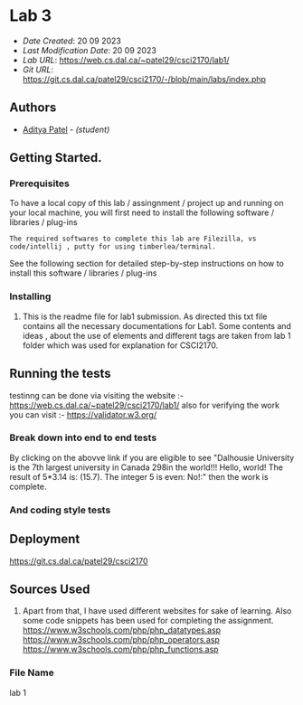 # Lab 3

* *Date Created*: 20 09 2023
* *Last Modification Date*: 20 09 2023
* *Lab URL*: https://web.cs.dal.ca/~patel29/csci2170/lab1/
* *Git URL*: https://git.cs.dal.ca/patel29/csci2170/-/blob/main/labs/index.php

## Authors
* [Aditya Patel](adityapatel@dal.ca) - *(student)*

## Getting Started.


### Prerequisites

To have a local copy of this lab / assingnment / project up and running on your local machine, you will first need to install the following software / libraries / plug-ins

```
The required softwares to complete this lab are Filezilla, vs code/intellij , putty for using timberlea/terminal.

```

See the following section for detailed step-by-step instructions on how to install this software / libraries / plug-ins

### Installing

1) This is the readme file for lab1 submission.
As directed this txt file contains all the necessary documentations for Lab1. Some contents and ideas , about the use of elements and different tags are taken from lab 1 folder which was used for explanation for CSCI2170. 

## Running the tests

testinng can be done via visiting the website :- https://web.cs.dal.ca/~patel29/csci2170/lab1/
also for verifying the work you can visit :- https://validator.w3.org/

### Break down into end to end tests
By clicking on the abovve link if you are eligible to see "Dalhousie University is
the 7th largest university in Canada
298in the world!!!
Hello, world!
The result of 5*3.14 is: (15.7).
The integer 5 is even: No!:" 
then the work is complete.

### And coding style tests


## Deployment

https://git.cs.dal.ca/patel29/csci2170

## Sources Used

1) Apart from that, I have used different websites for sake of learning. Also some code snippets has been used for completing the assignment.
https://www.w3schools.com/php/php_datatypes.asp
https://www.w3schools.com/php/php_operators.asp
https://www.w3schools.com/php/php_functions.asp


### File Name

lab 1


